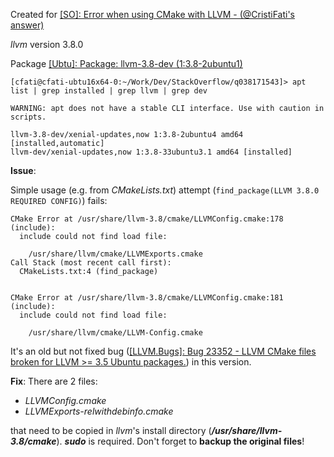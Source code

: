
Created for [[SO]: Error when using CMake with LLVM - (@CristiFati's answer)](https://stackoverflow.com/questions/38171543/error-when-using-cmake-with-llvm)

*llvm* version 3.8.0

Package [[Ubtu]: Package: llvm-3.8-dev (1:3.8-2ubuntu1)](https://packages.ubuntu.com/en/xenial/llvm-3.8-dev)

```
[cfati@cfati-ubtu16x64-0:~/Work/Dev/StackOverflow/q038171543]> apt list | grep installed | grep llvm | grep dev

WARNING: apt does not have a stable CLI interface. Use with caution in scripts.

llvm-3.8-dev/xenial-updates,now 1:3.8-2ubuntu4 amd64 [installed,automatic]
llvm-dev/xenial-updates,now 1:3.8-33ubuntu3.1 amd64 [installed]
```
**Issue**:

Simple usage (e.g. from *CMakeLists.txt*) attempt (`find_package(LLVM 3.8.0 REQUIRED CONFIG)`) fails:
```
CMake Error at /usr/share/llvm-3.8/cmake/LLVMConfig.cmake:178 (include):
  include could not find load file:

    /usr/share/llvm/cmake/LLVMExports.cmake
Call Stack (most recent call first):
  CMakeLists.txt:4 (find_package)


CMake Error at /usr/share/llvm-3.8/cmake/LLVMConfig.cmake:181 (include):
  include could not find load file:

    /usr/share/llvm/cmake/LLVM-Config.cmake
```

It's an old but not fixed bug ([[LLVM.Bugs]: Bug 23352 - LLVM CMake files broken for LLVM >= 3.5 Ubuntu packages.](https://bugs.llvm.org/show_bug.cgi?id=23352)) in this version.

**Fix**:
There are 2 files:
- *LLVMConfig.cmake*
- *LLVMExports-relwithdebinfo.cmake*

that need to be copied in *llvm*'s install directory (***/usr/share/llvm-3.8/cmake***). ***sudo*** is required.
Don't forget to **backup the original files**!
